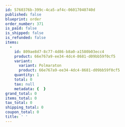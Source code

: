 ```yaml
---
id: 5760376b-399c-4ca5-af4c-06017040740d
published: false
blueprint: order
order_number: 371
is_paid: false
is_shipped: false
is_refunded: false
items:
  -
    id: 809ae8d7-8c77-4d86-b8a0-a1580b03ecc4
    product: 66e767a9-ee34-4dc4-8681-d09bb59f0cf5
    variant:
      variant: Polmaraton
      product: 66e767a9-ee34-4dc4-8681-d09bb59f0cf5
    quantity: 1
    total: 0
    tax: null
    metadata: {  }
grand_total: 0
items_total: 0
tax_total: 0
shipping_total: 0
coupon_total: 0
title: ' '
---
```

